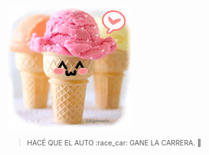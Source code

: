 <img src="https://raw.githubusercontent.com/MumukiProject/mumuki-guia-gobstones-pruebas-contenido-mumuki/master/assets/ice_cream_1601044804059.gif" alt="ice_cream_1601044804059.gif" width="auto" height="auto">

<gs-attire attire-url="https://raw.githubusercontent.com/MumukiProject/mumuki-guia-gobstones-pruebas-contenido-mumuki/master/assets/attires/config_1601045987270.json"></gs-attire>

> HACÉ QUE EL AUTO :race_car: GANE LA CARRERA. :checkered_flag: